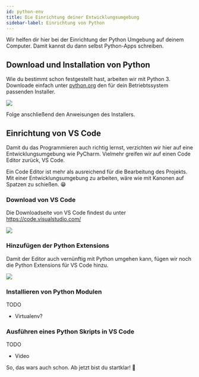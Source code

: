 ```yaml
---
id: python-env
title: Die Einrichtung deiner Entwicklungsumgebung
sidebar-label: Einrichtung von Python
---
```


Wir helfen dir hier bei der Einrichtung der Python Umgebung auf deinem Computer. Damit kannst du dann selbst Python-Apps schreiben.

## Download und Installation von Python

Wie du bestimmt schon festgestellt hast, arbeiten wir mit Python 3. Downloade einfach unter [python.org](https://python.org/) den für dein Betriebtssystem passenden Installer.

![](https://raw.githubusercontent.com/elegal-ev/codecamp-website/1e3250f3c006f1b29b2078dcbfe1842de8ba39ae/static/img/install_python.gif)

Folge anschließend den Anweisungen des Installers.

## Einrichtung von VS Code

Damit du das Programmieren auch richtig lernst, verzichten wir hier auf eine Entwicklungsumgebung wie PyCharm. 
Vielmehr greifen wir auf einen Code Editor zurück, VS Code.

Ein Code Editor ist mehr als ausreichend für die Bearbeitung des Projekts. Mit einer Entwicklungsumgebung zu arbeiten, wäre wie mit Kanonen auf Spatzen zu schießen. 😁

### Download von VS Code

Die Downloadseite von VS Code findest du unter https://code.visualstudio.com/

![](https://raw.githubusercontent.com/elegal-ev/codecamp-website/1e3250f3c006f1b29b2078dcbfe1842de8ba39ae/static/img/download_vscode.gif)

### Hinzufügen der Python Extensions

Damit der Editor auch vernünftig mit Python umgehen kann, fügen wir noch die Python Extensions für VS Code hinzu.

![](https://raw.githubusercontent.com/elegal-ev/codecamp-website/1e3250f3c006f1b29b2078dcbfe1842de8ba39ae/static/img/install_python_extensions.gif)


### Installieren von Python Modulen

TODO
- Virtualenv?

### Ausführen eines Python Skripts in VS Code

TODO
- Video

So, das wars auch schon. Ab jetzt bist du startklar! 🚀
